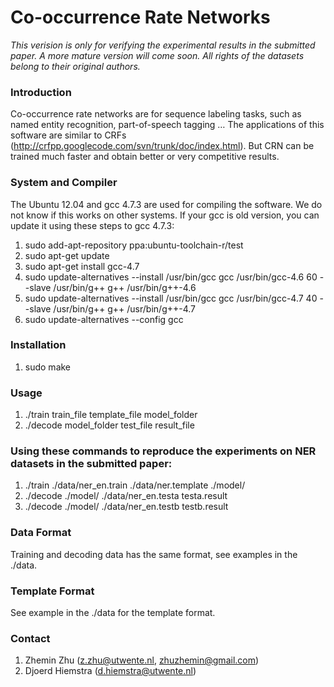 # Co-occurrence Rate Networks

*This verision is only for verifying the experimental results in the submitted paper. A more mature version will come soon. All rights of the datasets belong to their original authors.*

### Introduction
Co-occurrence rate networks are for sequence labeling tasks, such as named entity recognition, part-of-speech tagging … The applications of this software are similar to CRFs (http://crfpp.googlecode.com/svn/trunk/doc/index.html). But CRN can be trained much faster and obtain better or very competitive results.

### System and Compiler
The Ubuntu 12.04 and gcc 4.7.3 are used for compiling the software. We do not know  if this works on other systems. If your gcc is old version, you can update it using these steps to gcc 4.7.3:

1.	sudo add-apt-repository ppa:ubuntu-toolchain-r/test 
2.	sudo apt-get update 
3.	sudo apt-get install gcc-4.7
4.	sudo update-alternatives --install /usr/bin/gcc gcc /usr/bin/gcc-4.6 60 --slave /usr/bin/g++ g++ /usr/bin/g++-4.6 
5.	sudo update-alternatives --install /usr/bin/gcc gcc /usr/bin/gcc-4.7 40 --slave /usr/bin/g++ g++ /usr/bin/g++-4.7 
6.	sudo update-alternatives --config gcc

### Installation
1.	sudo make

### Usage
1.	./train train_file template_file model_folder
2.	./decode model_folder test_file result_file

### Using these commands to reproduce the experiments on NER datasets in the submitted paper:
1.	./train ./data/ner_en.train ./data/ner.template ./model/
2.	./decode ./model/ ./data/ner_en.testa testa.result
3.	./decode ./model/ ./data/ner_en.testb testb.result

### Data Format
Training and decoding data has the same format, see examples in the ./data. 

### Template Format
See example in the ./data for the template format.

### Contact
1.	Zhemin Zhu (z.zhu@utwente.nl, zhuzhemin@gmail.com)
2.	Djoerd Hiemstra (d.hiemstra@utwente.nl)
